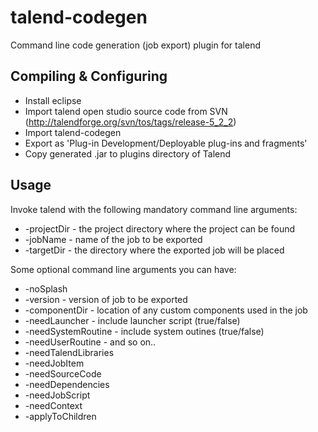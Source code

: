 talend-codegen
==============

Command line code generation (job export) plugin for talend

Compiling & Configuring
-----------------------

 * Install eclipse
 * Import talend open studio source code from SVN (http://talendforge.org/svn/tos/tags/release-5_2_2)
 * Import talend-codegen
 * Export as 'Plug-in Development/Deployable plug-ins and fragments'
 * Copy generated .jar to plugins directory of Talend

Usage
-----

Invoke talend with the following mandatory command line arguments:
 * -projectDir - the project directory where the project can be found
 * -jobName - name of the job to be exported
 * -targetDir - the directory where the exported job will be placed
 
Some optional command line arguments you can have:
 * -noSplash
 * -version - version of job to be exported
 * -componentDir - location of any custom components used in the job
 * -needLauncher - include launcher script (true/false)
 * -needSystemRoutine - include system outines (true/false)
 * -needUserRoutine - and so on..
 * -needTalendLibraries
 * -needJobItem
 * -needSourceCode
 * -needDependencies
 * -needJobScript
 * -needContext
 * -applyToChildren

